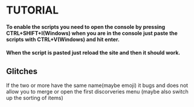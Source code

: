 # TUTORIAL

#### To enable the scripts you need to open the console by pressing CTRL+SHIFT+I(Windows) when you are in the console just paste the scripts with CTRL+V(Windows) and hit enter.
#### When the script is pasted just reload the site and then it should work.


## Glitches

If the two or more have the same name(maybe emoji) it bugs and does not allow you to merge or open the first discorveries menu (maybe also switch up the sorting of items)
